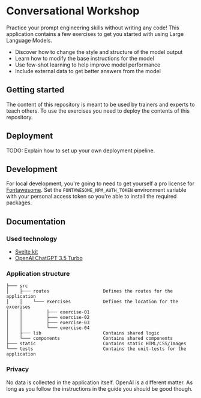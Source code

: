 # Conversational Workshop

Practice your prompt engineering skills without writing any code! This application contains a few exercises to get you
started with using Large Language Models.

- Discover how to change the style and structure of the model output
- Learn how to modify the base instructions for the model
- Use few-shot learning to help improve model performance
- Include external data to get better answers from the model

## Getting started

The content of this repository is meant to be used by trainers and experts to teach others. To use the exercises you
need to deploy the contents of this repository.

## Deployment

TODO: Explain how to set up your own deployment pipeline.

## Development

For local development, you're going to need to get yourself a pro license for [Fontawesome](https://fontawesome.com).
Set the `FONTAWESOME_NPM_AUTH_TOKEN` environment variable with your personal access token so you're able to install the
required packages.

## Documentation

### Used technology

- [Svelte kit](https://kit.svelte.dev/)
- [OpenAI ChatGPT 3.5 Turbo](https://openai.com/)

### Application structure

```text
├─── src
│    ├─── routes                    Defines the routes for the application
│    │    └─── exercises            Defines the location for the excerises
│    │         ├─── exercise-01
│    │         ├─── exercise-02
│    │         ├─── exercise-03
│    │         └─── exercise-04
│    ├─── lib                       Contains shared logic
│    └─── components                Contains shared components
├─── static                         Contains static HTML/CSS/Images
└─── tests                          Contains the unit-tests for the application
```

### Privacy

No data is collected in the application itself. OpenAI is a different matter. As long as you follow the instructions
in the guide you should be good though.
